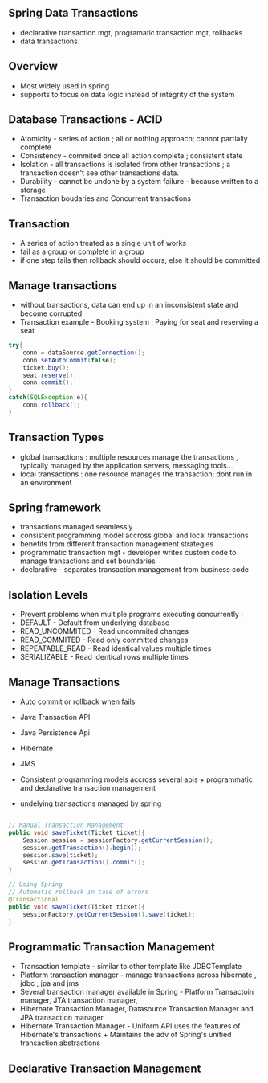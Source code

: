 ## Spring Data Transactions

- declarative transaction mgt, programatic transaction mgt, rollbacks
- data transactions.

## Overview

- Most widely used in spring
- supports to focus on data logic instead of integrity of the system

## Database Transactions - ACID

- Atomicity - series of action ; all or nothing approach; cannot partially complete
- Consistency -  commited once all action complete ; consistent state
- Isolation - all transactions is isolated from other transactions ; a transaction doesn't see other transactions data.
- Durability - cannot be undone by a system failure - because written to a storage
- Transaction boudaries and Concurrent transactions

## Transaction

- A series of action treated as a single unit of works
- fail as a group or complete in a group
- if one step fails then rollback should occurs; else it should be committed

## Manage transactions

- without transactions, data can end up in an inconsistent state and become corrupted
- Transaction example - Booking system : Paying for seat and reserving a seat

```java
try{
    conn = dataSource.getConnection();
    conn.setAutoCommit(false);
    ticket.buy();
    seat.reserve();
    conn.commit();
}
catch(SQLException e){
    conn.rollback();
}

```

## Transaction Types

- global transactions : multiple resources manage the transactions , typically managed by the application servers, messaging tools...
- local transactions : one resource manages the transaction; dont run in an environment

## Spring framework

- transactions managed seamlessly
- consistent programming model accross global and local transactions
- benefits from different transaction management strategies
- programmatic transaction mgt - developer writes custom code to manage transactions and set boundaries
- declarative - separates transaction management from business code

## Isolation Levels

- Prevent problems when multiple programs executing concurrently :
- DEFAULT - Default from underlying database
- READ_UNCOMMITED - Read uncommited changes
- READ_COMMITED - Read only committed changes
- REPEATABLE_READ - Read identical values multiple times
- SERIALIZABLE - Read identical rows multiple times
  

## Manage Transactions

- Auto commit or rollback when fails
- Java Transaction API
- Java Persistence Api
- Hibernate
- JMS

- Consistent programming models accross several apis + programmatic and declarative transaction management
- undelying transactions managed by spring

```java

// Manual Transaction Management
public void saveTicket(Ticket ticket){
    Session session = sessionFactory.getCurrentSession();
    session.getTransaction().begin();
    session.save(ticket);
    session.getTransaction().commit();
}

// Using Spring
// Automatic rollback in case of errors
@Transactional
public void saveTicket(Ticket ticket){
    sessionFactory.getCurrentSession().save(ticket);
}
```


## Programmatic Transaction Management

- Transaction template - similar to other template like JDBCTemplate
- Platform transaction manager - manage transactions across hibernate , jdbc , jpa and jms
- Several transaction manager available in Spring - Platform Transactoin manager, JTA transaction manager,
- Hibernate Transaction Manager, Datasource Transaction Manager and JPA transaction manager.
- Hibernate Transaction Manager - Uniform API uses the features of Hibernate's transactions + Maintains the adv of Spring's unified transaction abstractions

## Declarative Transaction Management
